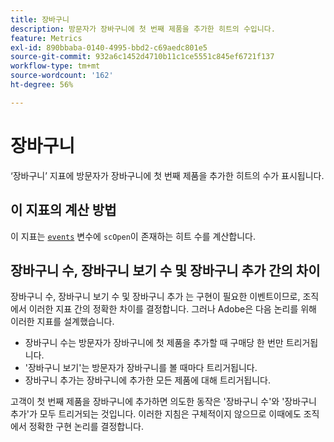 ```yaml
---
title: 장바구니
description: 방문자가 장바구니에 첫 번째 제품을 추가한 히트의 수입니다.
feature: Metrics
exl-id: 890bbaba-0140-4995-bbd2-c69aedc801e5
source-git-commit: 932a6c1452d4710b11c1ce5551c845ef6721f137
workflow-type: tm+mt
source-wordcount: '162'
ht-degree: 56%

---
```


# 장바구니

‘장바구니’ 지표에 방문자가 장바구니에 첫 번째 제품을 추가한 히트의 수가 표시됩니다.

## 이 지표의 계산 방법

이 지표는 [`events`](/help/implement/vars/page-vars/events/events-overview.md) 변수에 `scOpen`이 존재하는 히트 수를 계산합니다.

## 장바구니 수, 장바구니 보기 수 및 장바구니 추가 간의 차이

장바구니 수, 장바구니 보기 수 및 장바구니 추가 는 구현이 필요한 이벤트이므로, 조직에서 이러한 지표 간의 정확한 차이를 결정합니다. 그러나 Adobe은 다음 논리를 위해 이러한 지표를 설계했습니다.

* 장바구니 수는 방문자가 장바구니에 첫 제품을 추가할 때 구매당 한 번만 트리거됩니다.
* &#39;장바구니 보기&#39;는 방문자가 장바구니를 볼 때마다 트리거됩니다.
* 장바구니 추가는 장바구니에 추가한 모든 제품에 대해 트리거됩니다.

고객이 첫 번째 제품을 장바구니에 추가하면 의도한 동작은 &#39;장바구니 수&#39;와 &#39;장바구니 추가&#39;가 모두 트리거되는 것입니다. 이러한 지침은 구체적이지 않으므로 이때에도 조직에서 정확한 구현 논리를 결정합니다.
